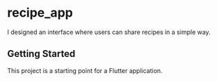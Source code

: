 # recipe_app

I designed an interface where users can share recipes in a simple way.

## Getting Started

This project is a starting point for a Flutter application.

